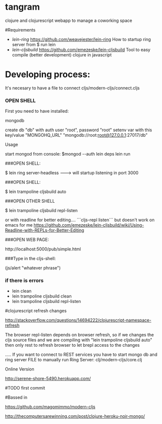 tangram
=======

clojure and clojurescript webapp to manage a coworking space

#Requirements

* *lein-ring* https://github.com/weavejester/lein-ring
How to startup ring server from $ run lein
* *lein-cljsbuild* https://github.com/emezeske/lein-cljsbuild
Tool to easy compile (better development) clojure in javascript

# Developing process:

It's necesary to have a file to connect cljs/modern-cljs/connect.cljs

### OPEN SHELL
First you need to have installed:

mongodb

create db "db" with auth user "root", password "root"
setenv var with this key/value "MONGOHQ_URL" "mongodb://root:root@127.0.0.1:27017/db"

Usage

start mongod from console: $mongod --auth
lein deps
lein run



###OPEN SHELL:

$ lein ring server-headless ---> will startup listening in port 3000 

###OPEN SHELL:

$ lein trampoline cljsbuild auto

###OPEN OTHER SHELL

$ lein trampoline cljsbuild repl-listen

or with readline for better editing.... 
´´´cljs-repl listen´´´ but doesn't work on emacs for me
https://github.com/emezeske/lein-cljsbuild/wiki/Using-Readline-with-REPLs-for-Better-Editing

###OPEN WEB PAGE: 

http://localhost:5000/pub/simple.html


###Type in the cljs-shell:

(js/alert "whatever phrase")



### if there is errors
* lein clean
* lein trampoline cljsbuild clean
* lein  trampoline cljsbuild repl-listen



#clojurescript refresh changes

http://stackoverflow.com/questions/14694222/clojurescript-namespace-refresh

The browser repl-listen depends on browser refresh, so if we changes the cljs source files and we are compiling with "lein trampoline cljsbuild auto" then only rest to refresh browser to let brepl access to the changes





.....
If you want to connect to REST services you have to start mongo db and ring server
FILE to manually run Ring Server: clj/modern-cljs/core.clj




Online Version

http://serene-shore-5490.herokuapp.com/

#TODO
first commit 

#Bassed in 

https://github.com/magomimmo/modern-cljs

http://thecomputersarewinning.com/post/clojure-heroku-noir-mongo/

